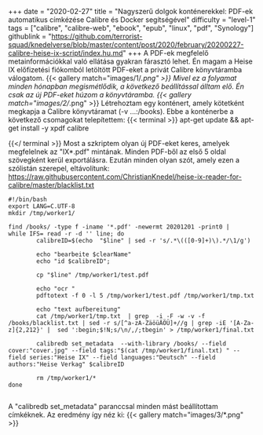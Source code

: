 +++
date = "2020-02-27"
title = "Nagyszerű dolgok konténerekkel: PDF-ek automatikus címkézése Calibre és Docker segítségével"
difficulty = "level-1"
tags = ["calibre", "calibre-web", "ebook", "epub", "linux", "pdf", "Synology"]
githublink = "https://github.com/terrorist-squad/knedelverse/blob/master/content/post/2020/february/20200227-calibre-heise-ix-script/index.hu.md"
+++
A PDF-ek megfelelő metainformációkkal való ellátása gyakran fárasztó lehet. Én magam a Heise IX előfizetési fiókomból letöltött PDF-eket a privát Calibre könyvtáramba válogatom.
{{< gallery match="images/1/*.png" >}}
Mivel ez a folyamat minden hónapban megismétlődik, a következő beállítással álltam elő. Én csak az új PDF-eket húzom a könyvtáramba.
{{< gallery match="images/2/*.png" >}}
Létrehoztam egy konténert, amely kötetként megkapja a Calibre könyvtáramat (-v ...:/books). Ebbe a konténerbe a következő csomagokat telepítettem:
{{< terminal >}}
apt-get update && apt-get install -y xpdf calibre

{{</ terminal >}}
Most a szkriptem olyan új PDF-eket keres, amelyek megfelelnek az "IX*.pdf" mintának. Minden PDF-ből az első 5 oldal szövegként kerül exportálásra. Ezután minden olyan szót, amely ezen a szólistán szerepel, eltávolítunk: https://raw.githubusercontent.com/ChristianKnedel/heise-ix-reader-for-calibre/master/blacklist.txt
```
#!/bin/bash
export LANG=C.UTF-8
mkdir /tmp/worker1/

find /books/ -type f -iname '*.pdf' -newermt 20201201 -print0 | 
while IFS= read -r -d '' line; do 
        calibreID=$(echo  "$line" | sed -r 's/.*\(([0-9]+)\).*/\1/g')
        
        echo "bearbeite $clearName"
        echo "id $calibreID";

        cp "$line" /tmp/worker1/test.pdf

        echo "ocr "
        pdftotext -f 0 -l 5 /tmp/worker1/test.pdf /tmp/worker1/tmp.txt

        echo "text aufbereitung"
        cat /tmp/worker1/tmp.txt  | grep  -i -F -w -v -f  /books/blacklist.txt | sed -r s/[^a-zA-ZäöüÄÖÜ]+//g | grep -iE '[A-Za-z]{2,212}' |  sed ':begin;$!N;s/\n/,/;tbegin' > /tmp/worker1/final.txt

        calibredb set_metadata  --with-library /books/ --field cover:"cover.jpg" --field tags:"$(cat /tmp/worker1/final.txt) " --field series:"Heise IX" --field languages:"Deutsch" --field authors:"Heise Verkag" $calibreID
        
        rm /tmp/worker1/*
done


```
A "calibredb set_metadata" paranccsal minden mást beállítottam címkéknek. Az eredmény így néz ki:
{{< gallery match="images/3/*.png" >}}
